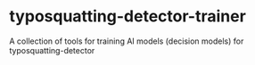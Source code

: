 # typosquatting-detector-trainer
A collection of tools for training AI models (decision models) for typosquatting-detector
